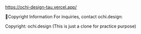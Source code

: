 https://ochi-design-tau.vercel.app/

🎨Copyright Information For inquiries, contact ochi.design:

Copyright: ochi.design (This is just a clone for practice purpose)
